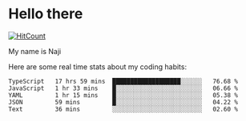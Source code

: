# Hello there

[![HitCount](http://hits.dwyl.com/na-ji/na-ji.svg)](https://youtu.be/dQw4w9WgXcQ)

My name is Naji

Here are some real time stats about my coding habits:

<!--START_SECTION:waka-->
```text
TypeScript   17 hrs 59 mins  ███████████████████░░░░░░   76.68 % 
JavaScript   1 hr 33 mins    █░░░░░░░░░░░░░░░░░░░░░░░░   06.66 % 
YAML         1 hr 15 mins    █░░░░░░░░░░░░░░░░░░░░░░░░   05.38 % 
JSON         59 mins         █░░░░░░░░░░░░░░░░░░░░░░░░   04.22 % 
Text         36 mins         ░░░░░░░░░░░░░░░░░░░░░░░░░   02.60 %
```
<!--END_SECTION:waka-->
